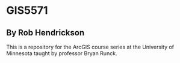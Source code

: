 # GIS5571
## By Rob Hendrickson

This is a repository for the ArcGIS course series at the University of Minnesota taught by professor Bryan Runck.
